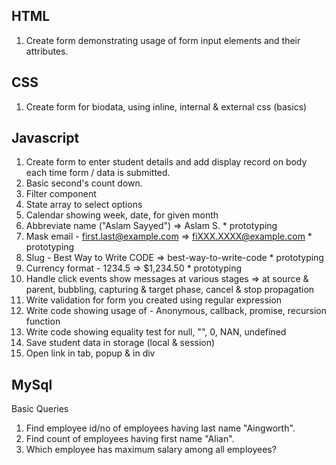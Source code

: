 HTML
--------------------------
1. Create form demonstrating usage of form input elements and their attributes.

CSS
--------------------------
1. Create form for biodata, using inline, internal & external css (basics)

Javascript
--------------------------
1. Create form to enter student details and add display record on body each time form / data is submitted.
2. Basic second's count down.
3. Filter component
4. State array to select options 
5. Calendar showing week, date, for given month
3. Abbreviate name ("Aslam Sayyed") => Aslam S. * prototyping
4. Mask email - first.last@example.com  => fiXXX.XXXX@example.com * prototyping
5. Slug - Best Way to Write CODE => best-way-to-write-code * prototyping
6. Currency format - 1234.5 => $1,234.50 * prototyping
7. Handle click events show messages at various stages => at source & parent, bubbling, capturing & target phase, cancel & stop propagation
10. Write validation for form you created using regular expression
11. Write code showing usage of - Anonymous, callback, promise, recursion function
12. Write code showing equality test for null, "", 0, NAN, undefined
13. Save student data in storage (local & session)
14. Open link in tab, popup & in div

MySql
----------------------------------
Basic Queries
 1. Find employee id/no of employees having last name "Aingworth".
 2. Find count of employees having first name "Alian".
 3. Which employee has maximum salary among all employees?
 
